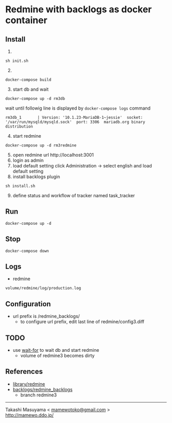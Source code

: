 Redmine with backlogs as docker container
=========================================

Install
-------
1.

```
sh init.sh
```
2. 

```
docker-compose build
```
3. start db and wait 

```
docker-compose up -d rm3db
```

wait until followig line is displayed by `docker-compose logs` command

```
rm3db_1       | Version: '10.1.23-MariaDB-1~jessie'  socket: '/var/run/mysqld/mysqld.sock'  port: 3306  mariadb.org binary distribution
```

4. start redmine

```
docker-compose up -d rm3redmine
```

5. open redmine url http://localhost:3001
6. login as admin
7. load default setting
   click Administration -> select english and load default setting
8. install backlogs plugin

```
sh install.sh
```

9. define status and workflow of tracker named task_tracker 

Run
---

```
docker-compose up -d
```

Stop
----

```
docker-compose down
```

Logs
----
* redmine

```
volume/redmine/log/production.log
```

Configuration
-------------
* url prefix is /redmine_backlogs/
  * to configure url prefix, edit last line of redmine/config3.diff

TODO
----
* use [wait-for](https://github.com/Eficode/wait-for) to wait db and start redmine
  * volume of redmine3 becomes dirty

References
----------
* [library/redmine](https://hub.docker.com/_/redmine/)
* [backlogs/redmine_backlogs](https://github.com/backlogs/redmine_backlogs)
  * branch redmine3

----
Takashi Masuyama < mamewotoko@gmail.com >  
http://mamewo.ddo.jp/
